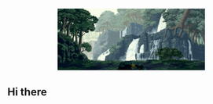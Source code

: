 <p align="center">
  <img src="./images/Banner.gif" alt="Image Description" width="300">
</p>

## Hi there
